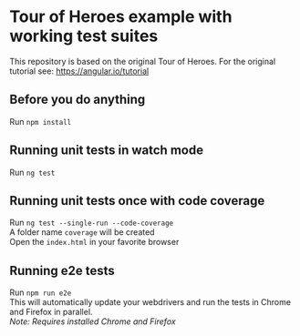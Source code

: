 # Tour of Heroes example with working test suites

This repository is based on the original Tour of Heroes.
For the original tutorial see: https://angular.io/tutorial

## Before you do anything

Run `npm install`

## Running unit tests in watch mode

Run `ng test`

## Running unit tests once with code coverage

Run `ng test --single-run --code-coverage`  
A folder name `coverage` will be created  
Open the `index.html` in your favorite browser

## Running e2e tests

Run `npm run e2e`  
This will automatically update your webdrivers and run the tests in Chrome and Firefox in parallel.  
*Note: Requires installed Chrome and Firefox* 
